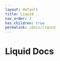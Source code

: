 ```yaml
---
layout: default
title: Liquid
nav_order: 2
has_children: true
permalink: /docs/liquid
--- 
```


# Liquid Docs

